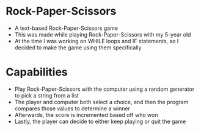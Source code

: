 # Rock-Paper-Scissors
- A text-based Rock-Paper-Scissors game
- This was made while playing Rock-Paper-Scissors with my 5-year old
- At the time I was working on WHILE loops and IF statements, so I decided to make the game using them specifically 
# Capabilities
- Play Rock-Paper-Scissors with the computer using a random generator to pick a string from a list
- The player and computer both select a choice, and then the program compares those values to determine a winner
- Afterwards, the score is incremented based off who won
- Lastly, the player can decide to either keep playing or quit the game
